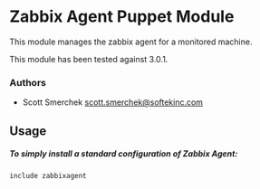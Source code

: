 # Zabbix Agent Puppet Module
This module manages the zabbix agent for a monitored machine.

This module has been tested against 3.0.1.

### Authors
* Scott Smerchek <scott.smerchek@softekinc.com>

## Usage

##### To simply install a standard configuration of Zabbix Agent:

```puppet
include zabbixagent
```